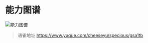 # 能力图谱
![能力图谱](https://github.com浅短小记/_images/4cc423d6-ecf9-4ece-85f7-b95a5bb6d3d6.png)
<br>
  
> 语雀地址 https://www.yuque.com/cheeseyu/specious/gsa1tb